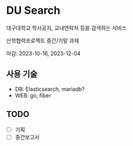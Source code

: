 # DU Search

대구대학교 학사공지, 교내연락처 등을 검색하는 서비스

산학협력프로젝트 중간/기말 과제

마감: 2023-10-16, 2023-12-04

## 사용 기술

- DB: Elasticsearch, mariadb?
- WEB: go, fiber

## TODO

- [ ] 기획
- [ ] 중간보고서
